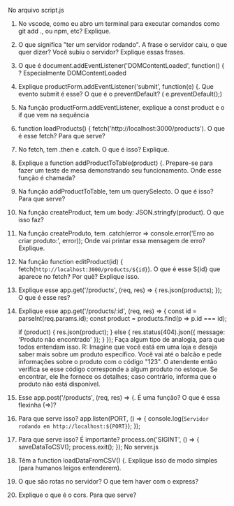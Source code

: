 No arquivo script.js

1) No vscode, como eu abro um terminal para executar comandos como git add ., ou npm, etc? Explique.
2) O que significa "ter um servidor rodando". A frase o servidor caiu, o que quer dizer? Você subiu o servidor? Explique essas frases.
3) O que é document.addEventListener('DOMContentLoaded', function() { ? Especialmente DOMContentLoaded
4) Explique  productForm.addEventListener('submit', function(e) {. Que evento submit é esse? O que é o preventDefault? ( e.preventDefault();)
5) Na função productForm.addEventListener, explique a const product e o if que vem na sequência
6)  function loadProducts() {
        fetch('http://localhost:3000/products'). O que é esse fetch? Para que serve?
7) No fetch, tem .then e .catch. O que é isso? Explique.
8) Explique a function addProductToTable(product) {. Prepare-se para fazer um teste de mesa demonstrando seu funcionamento. Onde esse função é chamada?
9) Na função addProductToTable, tem um querySelecto. O que é isso? Para que serve?
10) Na função createProduct, tem um body: JSON.stringfy(product). O que isso faz?
11) Na função createProduto, tem .catch(error => console.error('Erro ao criar produto:', error)); Onde vai printar essa mensagem de erro? Explique.
12) Na função function editProduct(id) {
        fetch(`http://localhost:3000/products/${id}`). O que é esse S{id} que aparece no fetch? Por quê? Explique isso.
13) Explique esse app.get('/products', (req, res) => {
    res.json(products);
});
O que é esse res? 
14) Explique esse app.get('/products/:id', (req, res) => {
    const id = parseInt(req.params.id);
    const product = products.find(p => p.id === id);

    if (product) {
        res.json(product);
    } else {
        res.status(404).json({ message: 'Produto não encontrado' });
    }
});
Faça algum tipo de analogia, para que todos entendam isso.
R: Imagine que você está em uma loja e deseja saber mais sobre um produto específico. Você vai até o balcão e pede informações sobre o produto com o código "123". O atendente então verifica se esse código corresponde a algum produto no estoque. Se encontrar, ele lhe fornece os detalhes; caso contrário, informa que o produto não está disponível.
15) Esse app.post('/products', (req, res) => {. É uma função? O que é essa flexinha (=>)?
16) Para que serve isso?
     app.listen(PORT, () => {
    console.log(`Servidor rodando em http://localhost:${PORT}`);
});

17) Para que serve isso? É importante?
 process.on('SIGINT', () => {
    saveDataToCSV();
    process.exit();
});
No server.js
18) Têm a function loadDataFromCSV() {. Explique isso de modo simples (para humanos leigos entenderem).
19) O que são rotas no servidor? O que tem haver com o express?
20) Explique o que é o cors. Para que serve? 